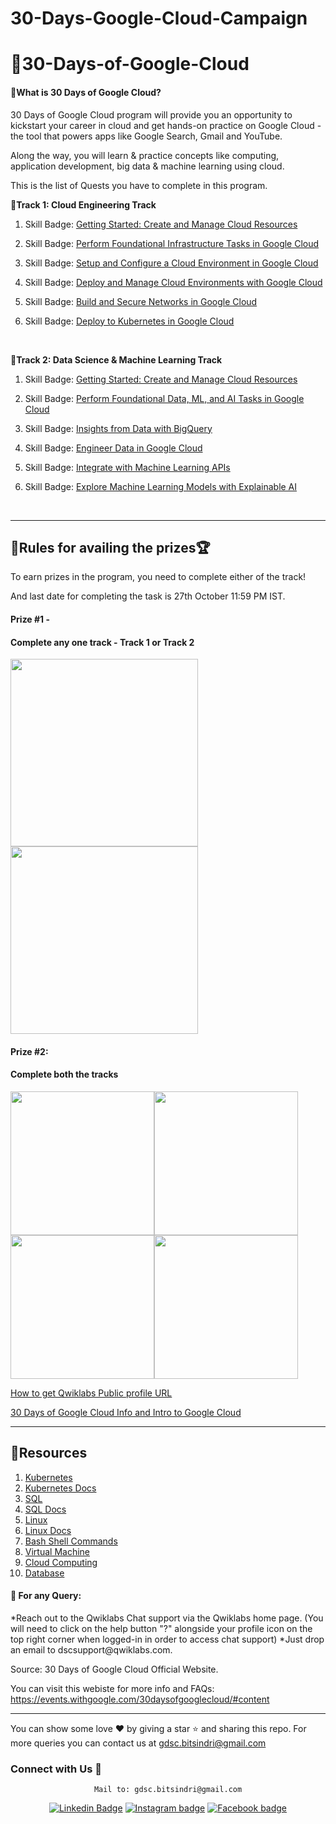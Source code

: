 # 30-Days-Google-Cloud-Campaign

# 📌30-Days-of-Google-Cloud

<h4>📍What is 30 Days of Google Cloud?</h4>
30 Days of Google Cloud program will provide you an opportunity to kickstart your career in cloud and get hands-on practice on Google Cloud - the tool that powers apps like Google Search, Gmail and YouTube.

Along the way, you will learn & practice concepts like computing, application development, big data & machine learning using cloud.

This is the list of Quests you have to complete in this program.
<br>

<b>📍Track 1: Cloud Engineering Track</b>
1. Skill Badge: [Getting Started: Create and Manage Cloud Resources](https://google.qwiklabs.com/quests/120)

2. Skill Badge: [Perform Foundational Infrastructure Tasks in Google Cloud](https://google.qwiklabs.com/quests/118)

3. Skill Badge: [Setup and Configure a Cloud Environment in Google Cloud](https://google.qwiklabs.com/quests/119?utm_source=google&utm_medium=lp&utm_campaign=gcpskills)

4. Skill Badge: [Deploy and Manage Cloud Environments with Google Cloud](https://google.qwiklabs.com/quests/121?utm_source=google&utm_medium=lp&utm_campaign=gcpskills)

5. Skill Badge: [Build and Secure Networks in Google Cloud](https://google.qwiklabs.com/quests/128?utm_source=google&utm_medium=lp&utm_campaign=gcpskills)

6. Skill Badge: [Deploy to Kubernetes in Google Cloud](https://google.qwiklabs.com/quests/116?utm_source=google&utm_medium=lp&utm_campaign=gcpskills)
<br>

<b>📍Track 2: Data Science & Machine Learning Track </b>
1. Skill Badge: [Getting Started: Create and Manage Cloud Resources](https://google.qwiklabs.com/quests/120)

2. Skill Badge: [Perform Foundational Data, ML, and AI Tasks in Google Cloud](https://google.qwiklabs.com/quests/117?utm_source=google&utm_medium=lp&utm_campaign=gcpskills)

3. Skill Badge: [Insights from Data with BigQuery](https://google.qwiklabs.com/quests/123)

4. Skill Badge: [Engineer Data in Google Cloud](https://google.qwiklabs.com/quests/132)

5. Skill Badge: [Integrate with Machine Learning APIs](https://google.qwiklabs.com/quests/136?utm_source=google&utm_medium=lp&utm_campaign=gcpskills)

6. Skill Badge: [Explore Machine Learning Models with Explainable AI](https://google.qwiklabs.com/quests/126?utm_source=google&utm_medium=lp&utm_campaign=gcpskills)
<br>
<hr/>

## 📌Rules for availing the prizes🏆

To earn prizes in the program, you need to complete either of the track!

And last date for completing the task is 27th October 11:59 PM IST.

#### Prize #1 - <h4>Complete any one track - Track 1 or Track 2</h4>

<img src = "https://user-images.githubusercontent.com/60788180/134784295-eb8a0a13-5740-4ab4-a42f-5d47c638d4de.png"  height="300vh"><img src = "https://user-images.githubusercontent.com/60788180/134784504-7152962e-d7c7-4688-8d39-01b746e33a51.png"  height="300vh">




#### Prize #2: <h4>Complete both the tracks</h4>

<img src = "https://user-images.githubusercontent.com/60788180/134784536-7bea9267-26d0-4564-91d2-f1bdb885ebd6.png"  height="230vh"><img src = "https://user-images.githubusercontent.com/60788180/134784295-eb8a0a13-5740-4ab4-a42f-5d47c638d4de.png"  height="230vh"><img src = "https://user-images.githubusercontent.com/60788180/134784551-9819aea0-348d-472c-86ee-3b36f878da84.png"  height="230vh"><img src = "https://user-images.githubusercontent.com/60788180/134784504-7152962e-d7c7-4688-8d39-01b746e33a51.png"  height="230vh">


[How to get Qwiklabs Public profile URL](https://www.youtube.com/watch?v=GyQE-JnylSs&t=190s&ab_)

[30 Days of Google Cloud Info and Intro to Google Cloud](https://www.youtube.com/watch?v=DBcQ4XwrQBM&t=108s&ab_)
<hr/>

## 📌Resources
1. [Kubernetes](https://youtu.be/Wf2eSG3owoA)
2. [Kubernetes Docs](https://kubernetes.io/docs/home/)
3. [SQL](https://youtu.be/HXV3zeQKqGY)
4. [SQL Docs](https://www.tutorialspoint.com/sql/index.htm)
5. [Linux](https://youtu.be/v_1zB2WNN14)
6. [Linux Docs](https://www.linux.org/forums/#linux-tutorials.122)
7. [Bash Shell Commands](https://www.educative.io/blog/bash-shell-command-cheat-sheet)
8. [Virtual Machine](https://www.vmware.com/topics/glossary/content/virtual-machine)
9. [Cloud Computing](https://youtu.be/RWgW-CgdIk0)
10. [Database](https://www.javatpoint.com/what-is-database)

<h4>📍 For any Query:</h4>
*Reach out to the Qwiklabs Chat support via the Qwiklabs home page. (You will need to click on the help button "?" alongside your profile icon on the top right corner when logged-in in order to access chat support)
*Just drop an email to dscsupport@qwiklabs.com.

Source: 30 Days of Google Cloud Official Website.

You can visit this webiste for more info and FAQs: https://events.withgoogle.com/30daysofgooglecloud/#content
<hr/>

You can show some love ❤ by giving a star ⭐ and sharing this repo. For more queries you can contact us at gdsc.bitsindri@gmail.com


<h3 align="left">Connect with Us 🤝</h3>
<p align="left">
<div class="footer" id="top3">
  <center> 
  
    Mail to: gdsc.bitsindri@gmail.com
   [![Linkedin Badge](https://img.shields.io/badge/-HnCC-7593d4?style=flat&labelColor=3867c1&logo=linkedin&logoColor=white)](https://www.linkedin.com/company/gdsc-bit-sindri)
    [![Instagram badge](https://img.shields.io/badge/-HnCC-7593d4?style=flat&labelColor=a796ff&logo=instagram&logoColor=white)](https://www.instagram.com/gdsc.bitsindri/)
    [![Facebook badge](https://img.shields.io/badge/-HnCC-7593d4?style=flat&labelColor=5d62ff&logo=facebook&logoColor=white)](https://m.facebook.com/gdscbitsindri)
   
  </div>
</p>



